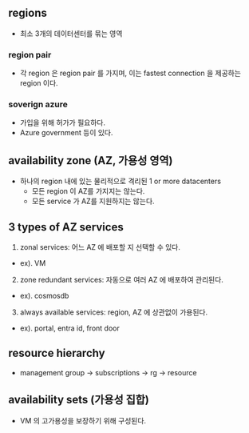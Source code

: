 ## regions
- 최소 3개의 데이터센터를 묶는 영역

### region pair
- 각 region 은 region pair 를 가지며, 이는 fastest connection 을 제공하는 region 이다.

### soverign azure
- 가입을 위해 허가가 필요하다.
- Azure government 등이 있다.

## availability zone (AZ, 가용성 영역)
- 하나의 region 내에 있는 물리적으로 격리된 1 or more datacenters
  - 모든 region 이 AZ를 가지지는 않는다.
  - 모든 service 가 AZ를 지원하지는 않는다.

## 3 types of AZ services
1. zonal services: 어느 AZ 에 배포할 지 선택할 수 있다.
  - ex). VM
2. zone redundant services: 자동으로 여러 AZ 에 배포하여 관리된다.
  - ex). cosmosdb
3. always available services: region, AZ 에 상관없이 가용된다.
  - ex). portal, entra id, front door

## resource hierarchy
- management group -> subscriptions -> rg -> resource

## availability sets (가용성 집합)
- VM 의 고가용성을 보장하기 위해 구성된다.

